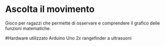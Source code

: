 # Ascolta il movimento
Gioco per ragazzi che permette di osservare e comprendere il grafico delle funzioni matematiche.

#Hardware utilizzato
Arduino Uno
2x rangefinder a ultrasuoni
